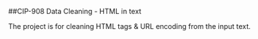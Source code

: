 ##CIP-908 Data Cleaning - HTML in text

The project is for cleaning HTML tags & URL encoding from the input text.